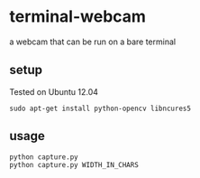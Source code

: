 terminal-webcam
===============

a webcam that can be run on a bare terminal

setup
-----

Tested on Ubuntu 12.04

	sudo apt-get install python-opencv libncures5 

usage
-----
	
	python capture.py 
	python capture.py WIDTH_IN_CHARS

